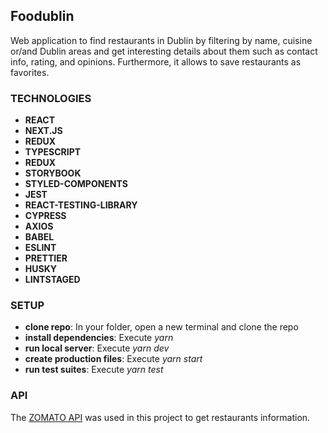 ## Foodublin

Web application to find restaurants in Dublin by filtering by name, cuisine or/and Dublin areas and get interesting details about them such as contact info, rating, and opinions. Furthermore, it allows to save restaurants as favorites.

### TECHNOLOGIES

- **REACT**
- **NEXT.JS**
- **REDUX**
- **TYPESCRIPT**
- **REDUX**
- **STORYBOOK**
- **STYLED-COMPONENTS**
- **JEST**
- **REACT-TESTING-LIBRARY**
- **CYPRESS**
- **AXIOS**
- **BABEL**
- **ESLINT**
- **PRETTIER**
- **HUSKY**
- **LINTSTAGED**

### SETUP

- **clone repo**: In your folder, open a new terminal and clone the repo
- **install dependencies**: Execute _yarn_
- **run local server**: Execute _yarn dev_
- **create production files**: Execute _yarn start_
- **run test suites**: Execute _yarn test_

### API

The [ZOMATO API](https://developers.zomato.com/documentation#/) was used in this project to get restaurants information.
